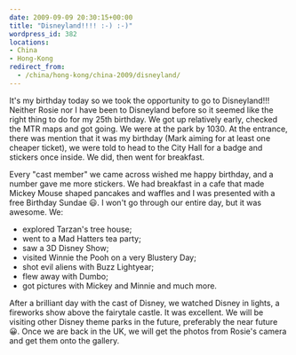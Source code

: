 ```yaml
---
date: 2009-09-09 20:30:15+00:00
title: "Disneyland!!!! :-) :-)"
wordpress_id: 382
locations:
- China
- Hong-Kong
redirect_from:
  - /china/hong-kong/china-2009/disneyland/
---
```


It's my birthday today so we took the opportunity to go to Disneyland!!! Neither Rosie nor I have been to Disneyland before so it seemed like the right thing to do for my 25th birthday. We got up relatively early, checked the MTR maps and got going. We were at the park by 1030. At the entrance, there was mention that it was my birthday (Mark aiming for at least one cheaper ticket), we were told to head to the City Hall for a badge and stickers once inside. We did, then went for breakfast.

Every "cast member" we came across wished me happy birthday, and a number gave me more stickers. We had breakfast in a cafe that made Mickey Mouse shaped pancakes and waffles and I was presented with a free Birthday Sundae :smiley:. I won't go through our entire day, but it was awesome. We:

  * explored Tarzan's tree house;
  * went to a Mad Hatters tea party;
  * saw a 3D Disney Show;
  * visited Winnie the Pooh on a very Blustery Day;
  * shot evil aliens with Buzz Lightyear;
  * flew away with Dumbo;
  * got pictures with Mickey and Minnie and much more.

After a brilliant day with the cast of Disney, we watched Disney in lights, a fireworks show above the fairytale castle. It was excellent. We will be visiting other Disney theme parks in the future, preferably the near future :grinning:. Once we are back in the UK, we will get the photos from Rosie's camera and get them onto the gallery.
